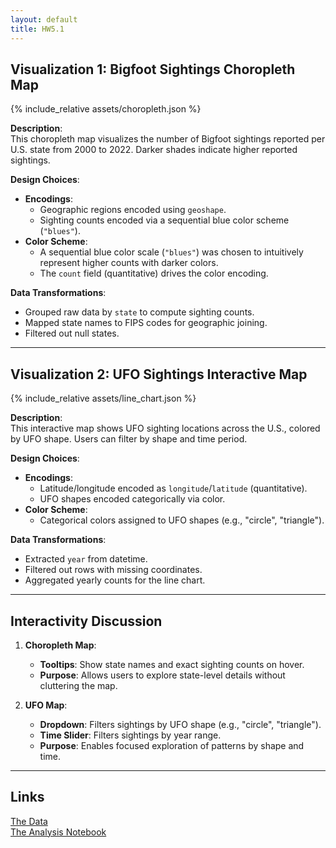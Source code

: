 ```yaml
---
layout: default
title: HW5.1
---
```


## Visualization 1: Bigfoot Sightings Choropleth Map

{% include_relative assets/choropleth.json %}

**Description**:  
This choropleth map visualizes the number of Bigfoot sightings reported per U.S. state from 2000 to 2022. Darker shades indicate higher reported sightings.

**Design Choices**:  
- **Encodings**:  
  - Geographic regions encoded using `geoshape`.  
  - Sighting counts encoded via a sequential blue color scheme (`"blues"`).  
- **Color Scheme**:  
  - A sequential blue color scale (`"blues"`) was chosen to intuitively represent higher counts with darker colors.  
  - The `count` field (quantitative) drives the color encoding.  

**Data Transformations**:  
- Grouped raw data by `state` to compute sighting counts.  
- Mapped state names to FIPS codes for geographic joining.  
- Filtered out null states.  

---

## Visualization 2: UFO Sightings Interactive Map

{% include_relative assets/line_chart.json %}

**Description**:  
This interactive map shows UFO sighting locations across the U.S., colored by UFO shape. Users can filter by shape and time period.

**Design Choices**:  
- **Encodings**:  
  - Latitude/longitude encoded as `longitude`/`latitude` (quantitative).  
  - UFO shapes encoded categorically via color.  
- **Color Scheme**:  
  - Categorical colors assigned to UFO shapes (e.g., "circle", "triangle").  

**Data Transformations**:  
- Extracted `year` from datetime.  
- Filtered out rows with missing coordinates.  
- Aggregated yearly counts for the line chart.  

---

## Interactivity Discussion

1. **Choropleth Map**:  
   - **Tooltips**: Show state names and exact sighting counts on hover.  
   - **Purpose**: Allows users to explore state-level details without cluttering the map.  

2. **UFO Map**:  
   - **Dropdown**: Filters sightings by UFO shape (e.g., "circle", "triangle").  
   - **Time Slider**: Filters sightings by year range.  
   - **Purpose**: Enables focused exploration of patterns by shape and time.  

---

## Links

[The Data](https://raw.githubusercontent.com/UIUC-iSchool-DataViz/is445_data/main/bfro_reports_fall2022.csv)  
[The Analysis Notebook](https://github.com/jimmy0303/jimmy0303.github.io/blob/main/hw5.1/hw5.1_analysis.ipynb)